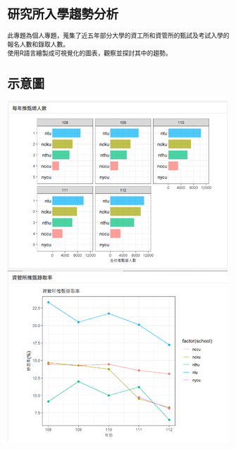 # **研究所入學趨勢分析**

此專題為個人專題，蒐集了近五年部分大學的資工所和資管所的甄試及考試入學的報名人數和錄取人數。<br>
使用R語言繪製成可視覺化的圖表，觀察並探討其中的趨勢。


# **示意圖**
  <img src="https://github.com/kaisen0309/R_project/blob/main/images/R1.png" alt="長條圖" width="500" />
  <img src="https://github.com/kaisen0309/R_project/blob/main/images/R2.png" alt="折線圖" width="500" />

